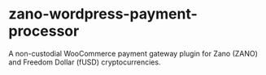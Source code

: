 # zano-wordpress-payment-processor
A non-custodial WooCommerce payment gateway plugin for Zano (ZANO) and Freedom Dollar (fUSD) cryptocurrencies.
